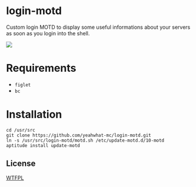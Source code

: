 login-motd
============

Custom login MOTD to display some useful informations about your servers as soon as you login into the shell.

![](http://cl.ly/image/3h2D1p1A2v2q/+)

# Requirements

* `figlet`
* `bc`

# Installation

    cd /usr/src
    git clone https://github.com/yeahwhat-mc/login-motd.git
    ln -s /usr/src/login-motd/motd.sh /etc/update-motd.d/10-motd
    aptitude install update-motd

## License

[WTFPL](LICENSE)
